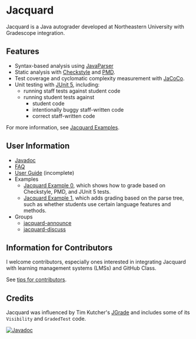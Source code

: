 # Jacquard

Jacquard is a Java autograder developed at Northeastern University
with Gradescope integration.

## Features

* Syntax-based analysis using [JavaParser](https://github.com/javaparser/javaparser)
* Static analysis with [Checkstyle](https://checkstyle.org/) and
  [PMD](https://pmd.github.io/).
* Test coverage and cyclomatic complexity measurement with 
  [JaCoCo](https://www.jacoco.org/jacoco/).
* Unit testing with [JUnit 5](https://junit.org/junit5/), including:
  * running staff tests against student code
  * running student tests against
    * student code
    * intentionally buggy staff-written code
    * correct staff-written code

For more information, see [Jacquard Examples](https://github.com/espertus/jacquard-examples).

## User Information

* [Javadoc](https://jacquard.ellenspertus.com/)
* [FAQ](doc/FAQ.md)
* [User Guide](doc/Guide.md) (incomplete)
* Examples
  * [Jacquard Example 0](https://github.com/jacquard-autograder/jacquard-example0), which shows how to grade based on Checkstyle, PMD, and JUnit 5 tests.
  * [Jacquard Example 1](https://github.com/jacquard-autograder/jacquard-example1), which adds grading based on the parse tree, such as whether students
    use certain language features and methods.
* Groups
  * [jacquard-announce](https://groups.google.com/g/jacquard-announce)
  * [jacquard-discuss](https://groups.google.com/g/jacquard-discuss)

## Information for Contributors

I welcome contributors, especially ones interested in integrating Jacquard with learning
management systems (LMSs) and GitHub Class.

See [tips for contributors](CONTRIBUTING.md).

## Credits
Jacquard was influenced by Tim Kutcher's [JGrade](https://github.com/tkutcher/jgrade) and
includes some of its `Visibility` and `GradedTest` code.

[![Javadoc](https://img.shields.io/badge/JavaDoc-Online-green)](https://jacquard.ellenspertus.com/)
